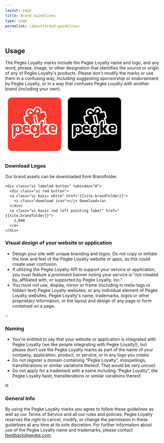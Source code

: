 ```yaml
---
layout: page
title: Brand Guidelines
type: page
permalink: /about/brand-guidelines
---
```



  <div class="ui two column stackable grid">
    <div class="column">
      <h2>Usage</h2>
      <p>
        The Pegke Loyalty marks include the Pegke Loyalty name and logo, and any word, phrase, image, or other designation that identifies the source or origin of any of Pegke Loyalty's products. Please don't modify the marks or use them in a confusing way, including suggesting sponsorship or endorsement by Pegke Loyalty, or in a way that confuses Pegke Loyalty with another brand (including your own).
      </p>
    </div>
    <div class="column">
      <div class="ui small images">
        <img src="/public/img/logo-192.png" class="ui image rounded fluid">
        <img src="/public/img/logo-grayscale192.png" class="ui image rounded fluid">
      </div>
    </div>
  </div>

  <div class="ui divider hidden"></div>
  <div class="ui divider hidden"></div>

  <div class="ui container center aligned">
    <h3>Download Logos</h3>
    <p>
      Our brand assets can be downloaded from Brandfolder.
    </p>

    <div class="ui labeled button" tabindex="0">
      <div class="ui red button">
      <a class="ui basic white" href="{{site.brandfolder}}">
        <i class="download icon"></i> Download</a>
      </div>
      <a class="ui basic red left pointing label" href="{{site.brandfolder}}">
        1,048
      </a>
    </div>


  </div>


  <h3 class="ui header teal">Visual design of your website or application</h3>
  <ul>
    <li>Design your site with unique branding and logos. Do not copy or imitate the look and feel of the Pegke Loyalty website or apps, as this could create user confusion.</li>
    <li>If utilizing the Pegke Loyalty API to support your service or application, you must feature a prominent banner noting your service is "not created by, affiliated with, or supported by Pegke Loyalty, Inc."</li>
    <li>You must not use, display, mirror or frame (including in meta-tags or hidden text) Pegke Loyalty websites, or any individual element of Pegke Loyalty websites, Pegke Loyalty's name, trademarks, logos or other proprietary information, or the layout and design of any page or form contained on a page.</li>
  </ul>

  <div class="ui divider horizontal">🎶</div>

  <h3>Naming</h3>
  <ul>
    <li>You're entitled to say that your website or application is integrated with Pegke Loyalty (we like people integrating with Pegke Loyalty!), but please don't use the Pegke Loyalty marks as part of the name of your company, application, product, or service, or in any logo you create.</li>
    <li>Do not register a domain containing “Pegke Loyalty”, misspellings, transliterations or similar variations thereof. That would be very uncool.</li>
    <li>Do not apply for a trademark with a name including “Pegke Loyalty”, the Pegke Loyalty hash, transliterations or similar variations thereof.</li>
  </ul>

  <div class="ui divider horizontal">🌐</div>

  <h3>General Info</h3>
  <p>
    By using the Pegke Loyalty marks you agree to follow these guidelines as well as our Terms of Service and all our rules and policies. Pegke Loyalty reserves the right to cancel, modify, or change the permission in these guidelines at any time at its sole discretion. For further information about use of the Pegke Loyalty name and trademarks, please contact <a href="mailto:feedback@pegke.com">feedback@pegke.com</a>.
  </p>
